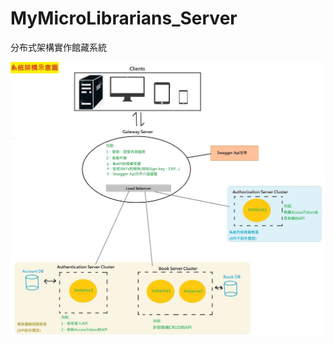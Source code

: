 # MyMicroLibrarians_Server
分布式架構實作館藏系統

![image](https://raw.githubusercontent.com/Jeff33759/MyMicroLibrarians_Server/master/System_Architecture_Diagram.jpg
)
